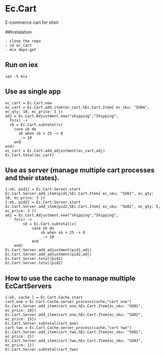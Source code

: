 # Ec.Cart

E-commerce cart for elixir

##Instalation

    - clone the repo
    - cd ec_cart
    - mix deps.get

## Run on iex

    iex -S mix

## Use as single app

    ec_cart = Ec.Cart.new
    ec_cart = Ec.Cart.add_item(ec_cart,%Ec.Cart.Item{ ec_sku: "SU04", ec_qty: 10, ec_price: 3 })
    adj = Ec.Cart.Adjustment.new("shipping","Shipping", 
      fn(x) ->
      sb = Ec.Cart.subtotal(x)
        case sb do
          sb when sb > 25 -> 0
          _-> 10
        end
    end)
    ec_cart = Ec.Cart.add_adjustment(ec_cart,adj)
    Ec.Cart.total(ec_cart)


## Use as server (manage multiple cart processes and their states).

    {:ok, pid1} = Ec.Cart.Server.start
    Ec.Cart.Server.add_item(pid1,%Ec.Cart.Item{ ec_sku: "SU01", ec_qty: 10, ec_price: 3 })
    {:ok, pid2} = Ec.Cart.Server.start
    Ec.Cart.Server.add_item(pid2,%Ec.Cart.Item{ ec_sku: "SU02", ec_qty: 5, ec_price: 3 })
    adj = Ec.Cart.Adjustment.new("shipping","Shipping",
        fn(x) ->
            sb = Ec.Cart.subtotal(x)
                case sb do
                    sb when sb > 25 -> 0
                    _-> 10
                end
        end)
    Ec.Cart.Server.add_adjustment(pid1,adj)
    Ec.Cart.Server.add_adjustment(pid2,adj)
    Ec.Cart.Server.total(pid1)
    Ec.Cart.Server.total(pid2)

## How to use the cache to manage multiple EcCartServers

    {:ok, cache } = Ec.Cart.Cache.start
    cart_one = Ec.Cart.Cache.server_process(cache,"cart one")
    Ec.Cart.Server.add_item(cart_one,%Ec.Cart.Item{ec_sku: "SU01", ec_price: 10})
    Ec.Cart.Server.add_item(cart_one,%Ec.Cart.Item{ec_sku: "SU02", ec_price: 15})
    Ec.Cart.Server.subtotal(cart_one)
    cart_two = Ec.Cart.Cache.server_process(cache,"cart two")
    Ec.Cart.Server.add_item(cart_two,%Ec.Cart.Item{ec_sku: "SU01", ec_price: 2})
    Ec.Cart.Server.add_item(cart_two,%Ec.Cart.Item{ec_sku: "SU03", ec_price: 1})
    Ec.Cart.Server.subtotal(cart_two)

